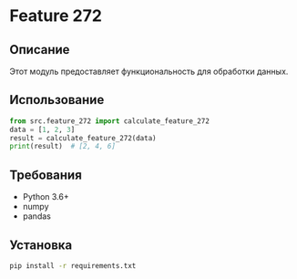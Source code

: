 # Feature 272
## Описание
Этот модуль предоставляет функциональность для обработки данных.
## Использование
```python
from src.feature_272 import calculate_feature_272
data = [1, 2, 3]
result = calculate_feature_272(data)
print(result)  # [2, 4, 6]
```
## Требования
- Python 3.6+
- numpy
- pandas
## Установка
```bash
pip install -r requirements.txt
```